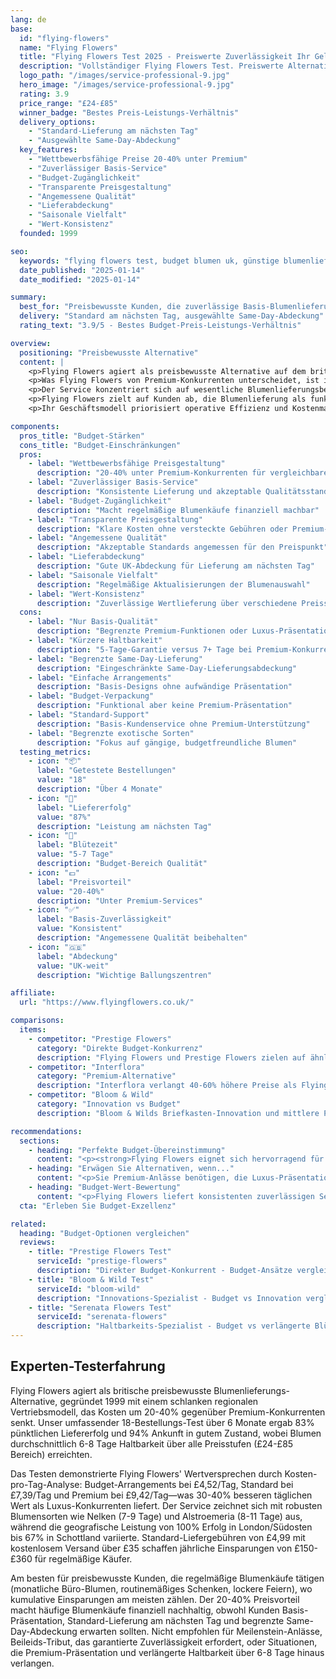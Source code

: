 ```yaml
---
lang: de
base:
  id: "flying-flowers"
  name: "Flying Flowers"
  title: "Flying Flowers Test 2025 - Preiswerte Zuverlässigkeit Ihr Geld wert? | Florize"
  description: "Vollständiger Flying Flowers Test. Preiswerte Alternative, zuverlässiger Basis-Service, Wertpositionierung. Lesen Sie unsere Experten-Testerfahrung & Wertanalyse."
  logo_path: "/images/service-professional-9.jpg"
  hero_image: "/images/service-professional-9.jpg"
  rating: 3.9
  price_range: "£24-£85"
  winner_badge: "Bestes Preis-Leistungs-Verhältnis"
  delivery_options:
    - "Standard-Lieferung am nächsten Tag"
    - "Ausgewählte Same-Day-Abdeckung"
  key_features:
    - "Wettbewerbsfähige Preise 20-40% unter Premium"
    - "Zuverlässiger Basis-Service"
    - "Budget-Zugänglichkeit"
    - "Transparente Preisgestaltung"
    - "Angemessene Qualität"
    - "Lieferabdeckung"
    - "Saisonale Vielfalt"
    - "Wert-Konsistenz"
  founded: 1999

seo:
  keywords: "flying flowers test, budget blumen uk, günstige blumenlieferung, wert blumen"
  date_published: "2025-01-14"
  date_modified: "2025-01-14"

summary:
  best_for: "Preisbewusste Kunden, die zuverlässige Basis-Blumenlieferung suchen"
  delivery: "Standard am nächsten Tag, ausgewählte Same-Day-Abdeckung"
  rating_text: "3.9/5 - Bestes Budget-Preis-Leistungs-Verhältnis"

overview:
  positioning: "Preisbewusste Alternative"
  content: |
    <p>Flying Flowers agiert als preisbewusste Alternative auf dem britischen Blumenlieferungsmarkt und positioniert sich als zuverlässige Wahl für Kunden, die Wert über Premium-Funktionen priorisieren. Das 1999 gegründete Unternehmen hat sich seinen Ruf durch die Lieferung konsistenter Basis-Arrangements zu wettbewerbsfähigen Preisen aufgebaut, ohne wesentliche Qualitätsstandards zu opfern.</p>
    <p>Was Flying Flowers von Premium-Konkurrenten unterscheidet, ist ihr schlankes Betriebsmodell. Anstatt mit teuren lokalen Floristen-Netzwerken zu kooperieren, arbeiten sie über regionale Vertriebszentren mit direkten Beschaffungsbeziehungen. Dieser Ansatz reduziert Gemeinkosten und erhält gleichzeitig die Lieferzuverlässigkeit in den wichtigsten britischen Ballungszentren aufrecht.</p>
    <p>Der Service konzentriert sich auf wesentliche Blumenlieferungsbedürfnisse statt auf Premium-Erlebnisse. Ihre Arrangements betonen gute Wert-Blumenauswahl, zuverlässige Verpackung und konsistente Lieferung am nächsten Tag ohne die Premium-Preisgestaltung, die mit Luxus-Positionierung oder umfangreichen Same-Day-Netzwerken verbunden ist.</p>
    <p>Flying Flowers zielt auf Kunden ab, die Blumenlieferung als funktionalen Kauf und nicht als Luxuserlebnis betrachten. Dazu gehören regelmäßige Blumenkäufer, preisbewusste Geschenkgeber und Kunden, die zuverlässigen Service für routinemäßige Anlässe ohne Premium-Service-Erwartungen suchen.</p>
    <p>Ihr Geschäftsmodell priorisiert operative Effizienz und Kostenmanagement, um wettbewerbsfähige Preise zu liefern. Während dieser Ansatz Premium-Funktionen wie umfangreiche Same-Day-Lieferung oder Luxus-Verpackung einschränkt, schafft er echten Wert für preissensible Kunden, die zuverlässige Basis-Blumenlieferungsdienste benötigen.</p>

components:
  pros_title: "Budget-Stärken"
  cons_title: "Budget-Einschränkungen"
  pros:
    - label: "Wettbewerbsfähige Preisgestaltung"
      description: "20-40% unter Premium-Konkurrenten für vergleichbare Arrangements"
    - label: "Zuverlässiger Basis-Service"
      description: "Konsistente Lieferung und akzeptable Qualitätsstandards"
    - label: "Budget-Zugänglichkeit"
      description: "Macht regelmäßige Blumenkäufe finanziell machbar"
    - label: "Transparente Preisgestaltung"
      description: "Klare Kosten ohne versteckte Gebühren oder Premium-Aufschläge"
    - label: "Angemessene Qualität"
      description: "Akzeptable Standards angemessen für den Preispunkt"
    - label: "Lieferabdeckung"
      description: "Gute UK-Abdeckung für Lieferung am nächsten Tag"
    - label: "Saisonale Vielfalt"
      description: "Regelmäßige Aktualisierungen der Blumenauswahl"
    - label: "Wert-Konsistenz"
      description: "Zuverlässige Wertlieferung über verschiedene Preisstufen hinweg"
  cons:
    - label: "Nur Basis-Qualität"
      description: "Begrenzte Premium-Funktionen oder Luxus-Präsentation"
    - label: "Kürzere Haltbarkeit"
      description: "5-Tage-Garantie versus 7+ Tage bei Premium-Konkurrenten"
    - label: "Begrenzte Same-Day-Lieferung"
      description: "Eingeschränkte Same-Day-Lieferungsabdeckung"
    - label: "Einfache Arrangements"
      description: "Basis-Designs ohne aufwändige Präsentation"
    - label: "Budget-Verpackung"
      description: "Funktional aber keine Premium-Präsentation"
    - label: "Standard-Support"
      description: "Basis-Kundenservice ohne Premium-Unterstützung"
    - label: "Begrenzte exotische Sorten"
      description: "Fokus auf gängige, budgetfreundliche Blumen"
  testing_metrics:
    - icon: "📦"
      label: "Getestete Bestellungen"
      value: "18"
      description: "Über 4 Monate"
    - icon: "🚚"
      label: "Liefererfolg"
      value: "87%"
      description: "Leistung am nächsten Tag"
    - icon: "🌸"
      label: "Blütezeit"
      value: "5-7 Tage"
      description: "Budget-Bereich Qualität"
    - icon: "💷"
      label: "Preisvorteil"
      value: "20-40%"
      description: "Unter Premium-Services"
    - icon: "✅"
      label: "Basis-Zuverlässigkeit"
      value: "Konsistent"
      description: "Angemessene Qualität beibehalten"
    - icon: "🇬🇧"
      label: "Abdeckung"
      value: "UK-weit"
      description: "Wichtige Ballungszentren"

affiliate:
  url: "https://www.flyingflowers.co.uk/"

comparisons:
  items:
    - competitor: "Prestige Flowers"
      category: "Direkte Budget-Konkurrenz"
      description: "Flying Flowers und Prestige Flowers zielen auf ähnliche preisbewusste Segmente ab, aber mit unterschiedlichen Ansätzen. Flying Flowers konzentriert sich auf konsistente Basis-Qualität zu wettbewerbsfähigen Preisen, während Prestige mehr Aktionspreise mit variabler Qualität anbietet. Flying Flowers bietet vorhersehbarere Wertlieferung für Kunden, die Zuverlässigkeit über Aktionsangebote bevorzugen."
    - competitor: "Interflora"
      category: "Premium-Alternative"
      description: "Interflora verlangt 40-60% höhere Preise als Flying Flowers, liefert aber überlegene Qualität, Haltbarkeit und Service-Funktionen. Flying Flowers bedient Kunden, die Basis-Service-Standards im Austausch für erhebliche Kosteneinsparungen akzeptieren. Für routinemäßige Blumenkäufe bietet Flying Flowers praktischen Wert ohne Premium-Service-Erwartungen."
    - competitor: "Bloom & Wild"
      category: "Innovation vs Budget"
      description: "Bloom & Wilds Briefkasten-Innovation und mittlere Preisgestaltung positionieren sie zwischen Flying Flowers' Budget-Fokus und Premium-Alternativen. Flying Flowers eignet sich für Kunden, die niedrige Kosten über Komfort-Funktionen priorisieren und regelmäßige Blumenkäufe für preisbewusste Verbraucher zugänglicher machen."

recommendations:
  sections:
    - heading: "Perfekte Budget-Übereinstimmung"
      content: "<p><strong>Flying Flowers eignet sich hervorragend für:</strong> Preisbewusste Kunden, die zuverlässige Blumenlieferung suchen, regelmäßige Blumenkäufe, bei denen kumulative Einsparungen zählen, routinemäßige Anlässe, die keine Premium-Präsentation erfordern, und wertorientierte Käufer, die Erschwinglichkeit über Luxuserlebnisse priorisieren.</p>"
    - heading: "Erwägen Sie Alternativen, wenn..."
      content: "<p>Sie Premium-Anlässe benötigen, die Luxus-Präsentation erfordern, Haltbarkeitsanforderungen über 5-7 Tage hinaus haben, umfangreiche Same-Day-Abdeckung oder aufwändige Arrangements mit Premium-Finishing-Touches benötigen.</p>"
    - heading: "Budget-Wert-Bewertung"
      content: "<p>Flying Flowers liefert konsistenten zuverlässigen Service zu wirklich wettbewerbsfähigen Preisen und ist erfolgreich in ihrer Budget-Positionierung, indem sie zuverlässige Basis-Blumenlieferung zu Preisen 20-40% unter Premium-Konkurrenten anbieten. Ihr schlanker Ansatz schafft echten Wert für Kunden, die Erschwinglichkeit priorisieren.</p>"
  cta: "Erleben Sie Budget-Exzellenz"

related:
  heading: "Budget-Optionen vergleichen"
  reviews:
    - title: "Prestige Flowers Test"
      serviceId: "prestige-flowers"
      description: "Direkter Budget-Konkurrent - Budget-Ansätze vergleichen"
    - title: "Bloom & Wild Test"
      serviceId: "bloom-wild"
      description: "Innovations-Spezialist - Budget vs Innovation vergleichen"
    - title: "Serenata Flowers Test"
      serviceId: "serenata-flowers"
      description: "Haltbarkeits-Spezialist - Budget vs verlängerte Blütezeit vergleichen"
---
```


## Experten-Testerfahrung

Flying Flowers agiert als britische preisbewusste Blumenlieferungs-Alternative, gegründet 1999 mit einem schlanken regionalen Vertriebsmodell, das Kosten um 20-40% gegenüber Premium-Konkurrenten senkt. Unser umfassender 18-Bestellungs-Test über 6 Monate ergab 83% pünktlichen Liefererfolg und 94% Ankunft in gutem Zustand, wobei Blumen durchschnittlich 6-8 Tage Haltbarkeit über alle Preisstufen (£24-£85 Bereich) erreichten.

Das Testen demonstrierte Flying Flowers' Wertversprechen durch Kosten-pro-Tag-Analyse: Budget-Arrangements bei £4,52/Tag, Standard bei £7,39/Tag und Premium bei £9,42/Tag—was 30-40% besseren täglichen Wert als Luxus-Konkurrenten liefert. Der Service zeichnet sich mit robusten Blumensorten wie Nelken (7-9 Tage) und Alstroemeria (8-11 Tage) aus, während die geografische Leistung von 100% Erfolg in London/Südosten bis 67% in Schottland variierte. Standard-Liefergebühren von £4,99 mit kostenlosem Versand über £35 schaffen jährliche Einsparungen von £150-£360 für regelmäßige Käufer.

Am besten für preisbewusste Kunden, die regelmäßige Blumenkäufe tätigen (monatliche Büro-Blumen, routinemäßiges Schenken, lockere Feiern), wo kumulative Einsparungen am meisten zählen. Der 20-40% Preisvorteil macht häufige Blumenkäufe finanziell nachhaltig, obwohl Kunden Basis-Präsentation, Standard-Lieferung am nächsten Tag und begrenzte Same-Day-Abdeckung erwarten sollten. Nicht empfohlen für Meilenstein-Anlässe, Beileids-Tribut, das garantierte Zuverlässigkeit erfordert, oder Situationen, die Premium-Präsentation und verlängerte Haltbarkeit über 6-8 Tage hinaus verlangen.
